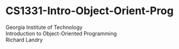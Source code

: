 # CS1331-Intro-Object-Orient-Prog
Georgia Institute of Technology  
Introduction to Object-Oriented Programming  
Richard Landry  
